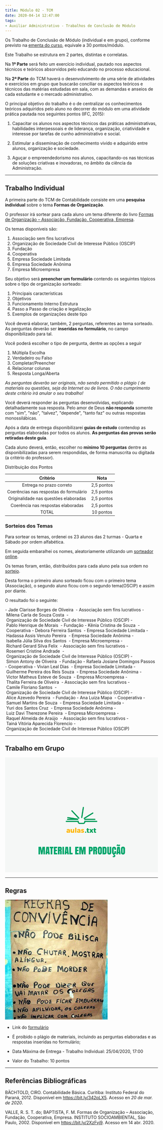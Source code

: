 ```yaml
---
title: Módulo 02 - TCM
date: 2020-04-14 12:47:00
tags:
- Auxiliar Administrativo - Trabalhos de Conclusão de Módulo
---
```


Os Trabalho de Conclusão de Módulo (individual e em grupo), conforme previsto na [ementa do curso](../../../../pages/cursos/administracao.html), equivale a 30 pontos/módulo.

Este Trabalho se estrutura em 2 partes, distintas e correlatas.

Na **1º Parte** será feito um exercício individual, pautado nos aspectos técnicos e teóricos absorvidos pelo educando no processo educacional.

Na **2ª Parte** do TCM haverá o desenvolvimento de uma série de atividades e exercícios em grupo que buscarão conciliar os aspectos teóricos e técnicos das matérias estudadas em sala, com as demandas e anseios de cada estudante e o mercado administrativo.

O principal objetivo do trabalho é o de centralizar os conhecimentos teóricos adquiridos pelo aluno no decorrer do módulo em uma atividade prática pautada nos seguintes pontos (IFC, 2015):

1. Capacitar os alunos nos aspectos técnicos das práticas administrativas, habilidades interpessoais e de liderança, organização, criatividade e interesse por tarefas de cunho administrativo e social.

2. Estimular a disseminação de conhecimento vivido e adquirido entre alunos, organização e sociedade.

3. Aguçar o empreendedorismo nos alunos, capacitando-os nas técnicas de soluções criativas e inovadoras, no âmbito da ciência da Administração.

---

## Trabalho Individual

A primeira parte do TCM de Contabilidade consiste em uma **pesquisa individual** sobre o tema **Formas de Organização**.

O professor irá sortear para cada aluno um tema diferente do livro [Formas de Organização – Associação, Fundação, Cooperativa, Empresa](https://bit.ly/2XzFvj9).

Os temas disponíveis são:

1. Associação sem fins lucrativos
2. Organização de Sociedade Civil de Interesse Público (OSCIP)
3. Fundação
4. Cooperativa
5. Empresa Sociedade Limitada
6. Empresa Sociedade Anônima
7. Empresa Microempresa

Seu objetivo será **preencher um formulário** contendo os seguintes tópicos sobre o tipo de organização sorteado:

1. Principais características
2. Objetivos
3. Funcionamento Interno Estrutura
4. Passo a Passo de criação e legalização
5. Exemplos de organizações deste tipo

Você deverá elaborar, também, 2 perguntas, referentes ao tema sorteado. As perguntas deverão ser **inseridas no formulário**, no campo disponibilizado para tal.

Você poderá escolher o tipo de pergunta, dentre as opções a seguir

1. Múltipla Escolha
2. Verdadeiro ou Falso
3. Completar/Preencher
4. Relacionar colunas
5. Resposta Longa/Aberta

*As perguntas deverão ser originais, não sendo permitido o plágio ( de materiais ou questões, seja da Internet ou de livros. O não cumprimento deste critério irá anular o seu trabalho!*

Você deverá responder às perguntas desenvolvidas, explicando detalhadamente sua resposta. Pelo amor de Deus **não responda** somente com "sim", "não", "talvez", "depende", "tanto faz" ou outras respostas monossilábicas.

Após a data de entrega disponibilizarei **guias de estudo** contendop as perguntas elaboradas por todos os alunos. **As perguntas das provas serão retiradas deste guia**.

Cada aluno deverá, então, escolher no **mínimo 10 perguntas** dentre as disponibilizadas para serem respondidas, de forma manuscrita ou digitada (a critério do professor).

Distribuição dos Pontos

| Critério                              | Nota       |
| :-----:                               | :-----:    |
| Entrega no prazo correto              | 2,5 pontos | 
| Coerências nas respostas do formulário| 2,5 pontos | 
| Originalidade nas questões elaboradas | 2,5 pontos | 
| Coerência nas respostas elaboradas    | 2,5 pontos |
| TOTAL                                 | 10 pontos  | 

### Sorteios dos Temas

Para sortear os temas, ordenei os 23 alunos das 2 turmas - Quarta e Sábado por ordem alfabética.

Em seguida embaralhei os nomes, aleatoriamente utilizando um [sorteador online](https://sorteador.com.br/).

Os temas foram, então, distribuídos para cada aluno pela sua ordem no [sorteio](https://sorteador.com.br/embaralhador/resultado/188692). 

Desta forma o primeiro aluno sorteado ficou com o primeiro tema (Associação), o segundo aluno ficou com o segundo tema(OSCIP) e assim por diante.

O resultado foi o seguinte:

- Jade Clarisse Borges de Oliveira 	- Associação sem fins lucrativos
- Milena Carla de Souza Costa 	- Organização de Sociedade Civil de Interesse Público (OSCIP)
- Pablo Henrique de Morais 	- Fundação
- Kênia Cristina de Souza 	- Cooperativa
- Debora Ferreira Santos 	- Empresa Sociedade Limitada
- Hadassa Assis Venuto Pereira 	- Empresa Sociedade Anônima
- Isabella Júlia Silva dos Santos 	- Empresa Microempresa
- Richard Gerard Silva Felix 	- Associação sem fins lucrativos
- Rosemeri Cristine Andrade 	- Organização de Sociedade Civil de Interesse Público (OSCIP)
- Simon Antony de Oliveira 	- Fundação
- Rafaela Josiane Domingos Passos 	- Cooperativa
- Vivian Leal Dias 	- Empresa Sociedade Limitada
- Guilherme Pereira dos Reis Souza 	- Empresa Sociedade Anônima
- Victor Matheus Esteve de Souza 	- Empresa Microempresa
- Thalita Ferreira de Oliveira 	- Associação sem fins lucrativos
- Camile Floriano Santos 	- Organização de Sociedade Civil de Interesse Público (OSCIP)
- Alice Azevedo Pereira 	- Fundação
- Ana Luiza Mapa 	- Cooperativa
- Samuel Martins de Souza 	- Empresa Sociedade Limitada
- Yuri dos Santos Cruz 	- Empresa Sociedade Anônima
- Luiz Davi Therezone Pereira 	- Empresa Microempresa
- Raquel Almeida de Araújo 	- Associação sem fins lucrativos
- Tainá Vitória Aparecida Florencio	- Organização de Sociedade Civil de Interesse Público (OSCIP)

---

## Trabalho em Grupo

![Material em Produção](../../../../assets/media/img/wallpapers/producao.gif)

---

## Regras

![Regras do Trabalho](../../../../assets/media/img/etica/regras-de-convivencia.jpg)

- <i class="icofont-link"></i> Link do [formulário](https://forms.gle/fmBv5KGv3KpN7r8p6)

- <i class="icofont-not-allowed"></i> É proibido o plágio de materiais, incluindo as perguntas elaboradas e as respostas inseridas no formulário;

- <i class="icofont-clock-time"></i> Data Máxima de Entrega - Trabalho Individual: 25/04/2020, 17:00

- <i class="icofont-dollar"></i> Valor do Trabalho: 10 pontos

---

## Referências Bibliográficas

BÄCHTOLD, CIRO. Contabilidade Básica. Curitiba: Instituto Federal do Paraná, 2012. Disponível em <https://bit.ly/342pLX5>. Acesso en *20 de mar. de 2020*.

VALLE, R. S. T. do; BAPTISTA, F. M. Formas de Organização – Associação, Fundação, Cooperativa, Empresa. INSTITUTO SOCIOAMBIENTAL, São Paulo, 2002.  Disponível em <https://bit.ly/2XzFvj9>. Acesso em 14 abr. 2020.